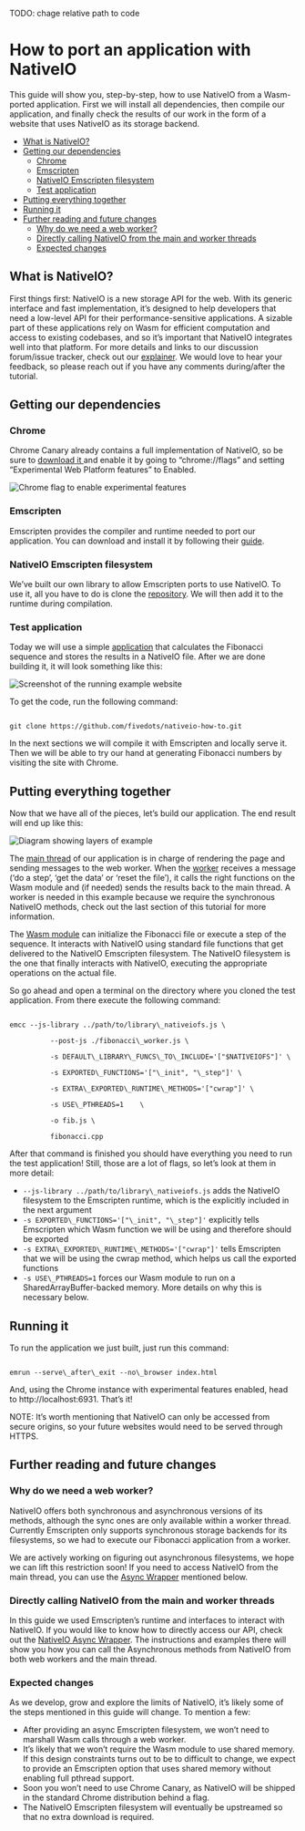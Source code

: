 TODO: chage relative path to code
# How to port an application with NativeIO

This guide will show you, step-by-step, how to use NativeIO from a Wasm-ported
application. First we will install all dependencies, then compile our
application, and finally check the results of our work in the form of a website
that uses NativeIO as its storage backend.

<!-- START doctoc generated TOC please keep comment here to allow auto update -->
<!-- DON'T EDIT THIS SECTION, INSTEAD RE-RUN doctoc TO UPDATE -->


- [What is NativeIO?](#what-is-nativeio-what-is-nativeio)
- [Getting our dependencies](#getting-our-dependencies-getting-our-dependencies)
  - [Chrome](#chrome-chrome)
  - [Emscripten](#emscripten-emscripten)
  - [NativeIO Emscripten filesystem](#nativeio-emscripten-filesystem)
  - [Test application](#test-application)
- [Putting everything together](#putting-everything-together-putting-everything-together)
- [Running it](#running-it-running-it)
- [Further reading and future changes](#further-reading-and-future-changes-further-reading-and-future-changes)
  - [Why do we need a web worker?](#why-do-we-need-a-web-worker-why-do-we-need-a-web-worker)
  - [Directly calling NativeIO from the main and worker threads](#directly-calling-nativeio-from-the-main-and-worker-threads-directly-calling-nativeio-from-the-main-and-worker-threads)
  - [Expected changes](#expected-changes-expected-changes)

<!-- END doctoc generated TOC please keep comment here to allow auto update -->

## What is NativeIO?

First things first: NativeIO is a new storage API for the web. With its generic
interface and fast implementation, it’s designed to help developers that need a
low-level API for their performance-sensitive applications. A sizable part of
these applications rely on Wasm for efficient computation and access to existing
codebases, and so it’s important that NativeIO integrates well into that
platform. For more details and links to our discussion forum/issue tracker,
check out our [explainer](../README.md). We
would love to hear your feedback, so please reach out if you have any comments
during/after the tutorial.


## Getting our dependencies


### Chrome

Chrome Canary already contains a full implementation of NativeIO, so be sure to
[download it ](https://www.google.com/chrome/canary/)and enable it by going to
“chrome://flags” and setting “Experimental Web Platform features” to Enabled.

![Chrome flag to enable experimental features](images/1-experimental-flag.png)

### Emscripten

Emscripten provides the compiler and runtime needed to port our application. You
can download and install it by following their
[guide](https://emscripten.org/docs/getting_started/downloads.html).

### NativeIO Emscripten filesystem

We’ve built our own library to allow Emscripten ports to use NativeIO. To use
it, all you have to do is clone the
[repository](https://github.com/fivedots/nativeio-emscripten-fs). We will then
add it to the runtime during compilation.

### Test application

Today we will use a simple
[application](https://github.com/fivedots/nativeio-how-to) that calculates the
Fibonacci sequence and stores the results in a NativeIO file. After we are done
building it, it will look something like this:

![Screenshot of the running example website](images/2-website.png)

To get the code, run the following command:

```shell

git clone https://github.com/fivedots/nativeio-how-to.git

```

In the next sections we will compile it with Emscripten and locally serve it.
Then we will be able to try our hand at generating Fibonacci numbers by visiting
the site with Chrome. 

## Putting everything together

Now that we have all of the pieces, let’s build our application. The end result
will end up like this:

![Diagram showing layers of example](images/3-diagram.png)

The [main
thread](https://github.com/fivedots/nativeio-how-to/blob/master/index.html) of
our application is in charge of rendering the page and sending messages to the
web worker. When the
[worker](https://github.com/fivedots/nativeio-how-to/blob/master/fibonacci_worker.js)
receives a message (‘do a step’, ‘get the data’ or ‘reset the file’), it calls
the right functions on the Wasm module and (if needed) sends the results back to
the main thread. A worker is needed in this example because we require the
synchronous NativeIO methods, check out the last section of this tutorial for
more information.

The [Wasm
module](https://github.com/fivedots/nativeio-how-to/blob/master/fibonacci.cpp)
can initialize the Fibonacci file or execute a step of the sequence. It
interacts with NativeIO using standard file functions that get delivered to the
NativeIO Emscripten filesystem. The NativeIO filesystem is the one that finally
interacts with NativeIO, executing the appropriate operations on the actual
file.

So go ahead and open a terminal on the directory where you cloned the test
application. From there execute the following command:

```shell

emcc --js-library ../path/to/library\_nativeiofs.js \

          --post-js ./fibonacci\_worker.js \

          -s DEFAULT\_LIBRARY\_FUNCS\_TO\_INCLUDE='["$NATIVEIOFS"]' \

          -s EXPORTED\_FUNCTIONS='["\_init", "\_step"]' \

          -s EXTRA\_EXPORTED\_RUNTIME\_METHODS='["cwrap"]' \

          -s USE\_PTHREADS=1    \

          -o fib.js \

          fibonacci.cpp

```

After that command is finished you should have everything you need to run the
test application! Still, those are a lot of flags, so let’s look at them in more
detail:

*   `--js-library ../path/to/library\_nativeiofs.js` adds the NativeIO
    filesystem to the Emscripten runtime, which is the explicitly included in
    the next argument
*   `-s EXPORTED\_FUNCTIONS='["\_init", "\_step"]'` explicitly tells Emscripten
    which Wasm function we will be using and therefore should be exported
*   `-s EXTRA\_EXPORTED\_RUNTIME\_METHODS='["cwrap"]'` tells Emscripten that we
    will be using the cwrap method, which helps us call the exported functions
*   `-s USE\_PTHREADS=1` forces our Wasm module to run on a
    SharedArrayBuffer-backed memory. More details on why this is necessary
    below.

## Running it

To run the application we just built, just run this command:

``` shell

emrun --serve\_after\_exit --no\_browser index.html

```

And, using the Chrome instance with experimental features enabled, head to
http://localhost:6931. That’s it!

NOTE: It’s worth mentioning that NativeIO can only be accessed from secure
origins, so your future websites would need to be served through HTTPS.

## Further reading and future changes

### Why do we need a web worker?

NativeIO offers both synchronous and asynchronous versions of its methods,
although the sync ones are only available within a worker thread. Currently
Emscripten only supports synchronous storage backends for its filesystems, so we
had to execute our Fibonacci application from a worker.

We are actively working on figuring out asynchronous filesystems, we hope we can
lift this restriction soon! If you need to access NativeIO from the main thread,
you can use the [Async
Wrapper](https://github.com/fivedots/nativeio-async-wrapper) mentioned below.

### Directly calling NativeIO from the main and worker threads

In this guide we used Emscripten’s runtime and interfaces to interact with
NativeIO. If you would like to know how to directly access our API, check out
the [NativeIO Async
Wrapper](https://github.com/fivedots/nativeio-async-wrapper). The instructions
and examples there will show you how you can call the Asynchronous methods from
NativeIO from both web workers and the main thread.


### Expected changes

As we develop, grow and explore the limits of NativeIO, it’s likely some of the
steps mentioned in this guide will change. To mention a few:

*   After providing an async Emscripten filesystem, we won’t need to marshall
    Wasm calls through a web worker.
*   It’s likely that we won’t require the Wasm module to use shared memory. If
    this design constraints turns out to be to difficult to change, we expect to
provide an Emscripten option that uses shared memory without enabling full
pthread support.
*   Soon you won’t need to use Chrome Canary, as NativeIO will be shipped in the standard Chrome distribution behind a flag.
*   The NativeIO Emscripten filesystem will eventually be upstreamed so that no extra download is required.
